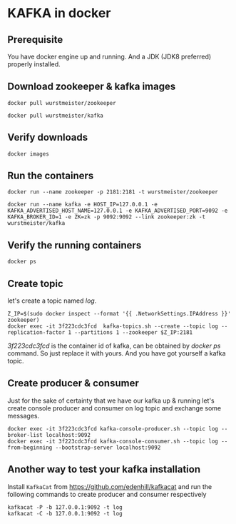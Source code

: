 # KAFKA in docker

## Prerequisite

You have docker engine up and running. And a JDK (JDK8 preferred) properly installed.

## Download zookeeper & kafka images

```
docker pull wurstmeister/zookeeper

docker pull wurstmeister/kafka
```

## Verify downloads

```
docker images
```

## Run the containers

```
docker run --name zookeeper -p 2181:2181 -t wurstmeister/zookeeper

docker run --name kafka -e HOST_IP=127.0.0.1 -e KAFKA_ADVERTISED_HOST_NAME=127.0.0.1 -e KAFKA_ADVERTISED_PORT=9092 -e KAFKA_BROKER_ID=1 -e ZK=zk -p 9092:9092 --link zookeeper:zk -t wurstmeister/kafka

```

## Verify the running containers

```
docker ps
```

## Create topic 

let's create a topic named *log*.

```
Z_IP=$(sudo docker inspect --format '{{ .NetworkSettings.IPAddress }}' zookeeper)
docker exec -it 3f223cdc3fcd  kafka-topics.sh --create --topic log --replication-factor 1 --partitions 1 --zookeeper $Z_IP:2181
```

*3f223cdc3fcd* is the container id of kafka, can be obtained by *docker ps*
 command. So just replace it with yours. And you have got yourself a kafka topic.
 
## Create producer & consumer
 
 Just for the sake of certainty that we have our kafka up & running let's create console producer and consumer on log topic and exchange some messages.
 
 ```
 docker exec -it 3f223cdc3fcd kafka-console-producer.sh --topic log --broker-list localhost:9092
 docker exec -it 3f223cdc3fcd kafka-console-consumer.sh --topic log --from-beginning --bootstrap-server localhost:9092
 ```

## Another way to test your kafka installation 

Install `KafkaCat` from https://github.com/edenhill/kafkacat and run the following commands to create producer and consumer respectively

 ```
 kafkacat -P -b 127.0.0.1:9092 -t log
 kafkacat -C -b 127.0.0.1:9092 -t log 
 ```

 
